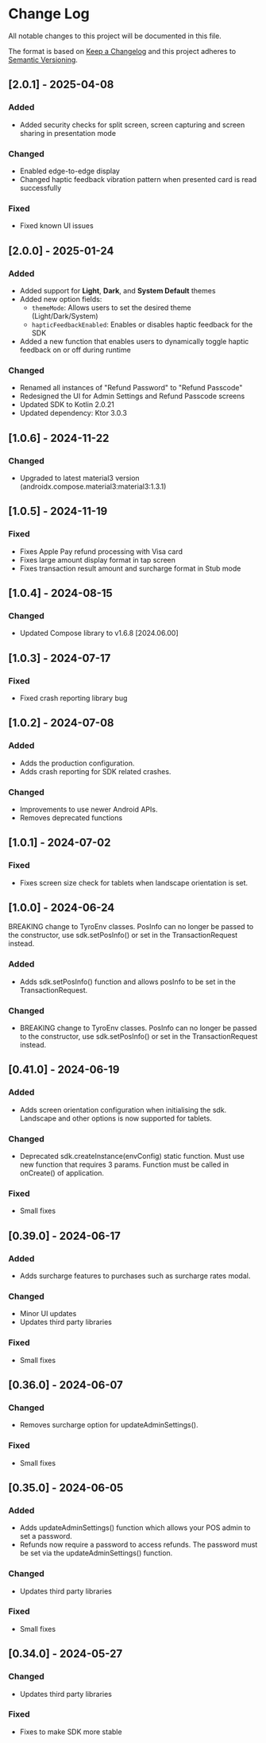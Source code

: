 
# Change Log
All notable changes to this project will be documented in this file.
 
The format is based on [Keep a Changelog](http://keepachangelog.com/)
and this project adheres to [Semantic Versioning](http://semver.org/).

## [2.0.1] - 2025-04-08

### Added
- Added security checks for split screen, screen capturing and screen sharing in presentation mode
### Changed
- Enabled edge-to-edge display
- Changed haptic feedback vibration pattern when presented card is read successfully
### Fixed
- Fixed known UI issues

## [2.0.0] - 2025-01-24

### Added
- Added support for **Light**, **Dark**, and **System Default** themes
- Added new option fields:
    - `themeMode`: Allows users to set the desired theme (Light/Dark/System)
    - `hapticFeedbackEnabled`: Enables or disables haptic feedback for the SDK
- Added a new function that enables users to dynamically toggle haptic feedback on or off during runtime
### Changed
- Renamed all instances of "Refund Password" to "Refund Passcode"
- Redesigned the UI for Admin Settings and Refund Passcode screens
- Updated SDK to Kotlin 2.0.21
- Updated dependency: Ktor 3.0.3

## [1.0.6] - 2024-11-22

### Changed
- Upgraded to latest material3 version (androidx.compose.material3:material3:1.3.1)

## [1.0.5] - 2024-11-19

### Fixed
- Fixes Apple Pay refund processing with Visa card
- Fixes large amount display format in tap screen
- Fixes transaction result amount and surcharge format in Stub mode

## [1.0.4] - 2024-08-15

### Changed
- Updated Compose library to v1.6.8 [2024.06.00]

## [1.0.3] - 2024-07-17

### Fixed
- Fixed crash reporting library bug

## [1.0.2] - 2024-07-08

### Added
- Adds the production configuration.
- Adds crash reporting for SDK related crashes.
### Changed
- Improvements to use newer Android APIs.
- Removes deprecated functions

## [1.0.1] - 2024-07-02

### Fixed
- Fixes screen size check for tablets when landscape orientation is set.


## [1.0.0] - 2024-06-24
BREAKING change to TyroEnv classes. PosInfo can no longer be passed to the constructor, use sdk.setPosInfo() or set in the TransactionRequest instead.
### Added
- Adds sdk.setPosInfo() function and allows posInfo to be set in the TransactionRequest.
### Changed
- BREAKING change to TyroEnv classes. PosInfo can no longer be passed to the constructor, use sdk.setPosInfo() or set in the TransactionRequest instead.

## [0.41.0] - 2024-06-19
### Added
- Adds screen orientation configuration when initialising the sdk. Landscape and other options is now supported for tablets.
### Changed
- Deprecated sdk.createInstance(envConfig) static function. Must use new function that requires 3 params. Function must be called in onCreate() of application.
### Fixed
- Small fixes

## [0.39.0] - 2024-06-17
### Added
- Adds surcharge features to purchases such as surcharge rates modal.
### Changed
- Minor UI updates
- Updates third party libraries
### Fixed
- Small fixes

## [0.36.0] - 2024-06-07
### Changed
- Removes surcharge option for updateAdminSettings().
### Fixed
- Small fixes
## [0.35.0] - 2024-06-05
### Added
- Adds updateAdminSettings() function which allows your POS admin to set a password.
- Refunds now require a password to access refunds. The password must be set via the updateAdminSettings() function.
### Changed
- Updates third party libraries
### Fixed
- Small fixes
 
## [0.34.0] - 2024-05-27
### Changed
- Updates third party libraries
### Fixed
- Fixes to make SDK more stable